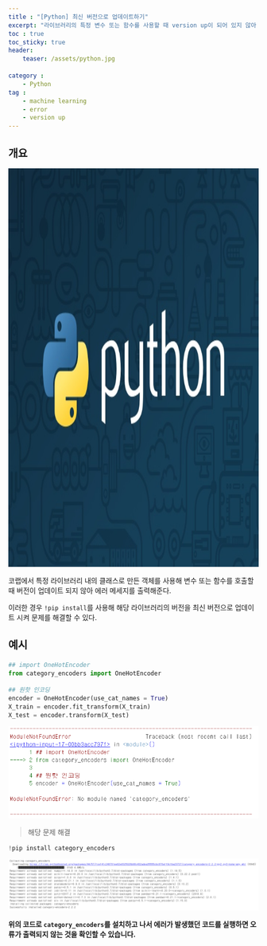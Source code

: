```yaml
---
title : "[Python] 최신 버전으로 업데이트하기"
excerpt: "라이브러리의 특정 변수 또는 함수를 사용할 때 version up이 되어 있지 않아 발생하는 오류를 해결해보자."
toc : true 
toc_sticky: true
header:
    teaser: /assets/python.jpg

category :
    - Python
tag : 
    - machine learning
    - error
    - version up
---
```


## 개요
<img src='/assets/python.jpg' width = 1000 height = 800 >

코랩에서 특정 라이브러리 내의 클래스로 만든 객체를 사용해 변수 또는 함수를 호출할 때 버전이 업데이트 되지 않아 에러 메세지를 출력해준다. 

이러한 경우 `!pip install`를 사용해 해당 라이브러리의 버전을 최신 버전으로 업데이트 시켜 문제를 해결할 수 있다.

## 예시

```py
## import OneHotEncoder
from category_encoders import OneHotEncoder

## 원핫 인코딩
encoder = OneHotEncoder(use_cat_names = True)
X_train = encoder.fit_transform(X_train)
X_test = encoder.transform(X_test)
```
<img src='/assets/error.PNG' width = 1000 >

> 해당 문제 해결 

```py
!pip install category_encoders
```
<img src='/assets/solve.PNG' width = 1000 >

**위의 코드로 `category_encoders`를 설치하고 나서 에러가 발생했던 코드를 실행하면 오류가 출력되지 않는 것을 확인할 수 있습니다.**